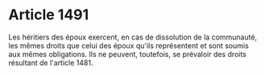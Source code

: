 # Article 1491

Les héritiers des époux exercent, en cas de dissolution de la communauté, les mêmes droits que celui des époux qu'ils représentent et sont soumis aux mêmes obligations. Ils ne peuvent, toutefois, se prévaloir des droits résultant de l'article 1481.